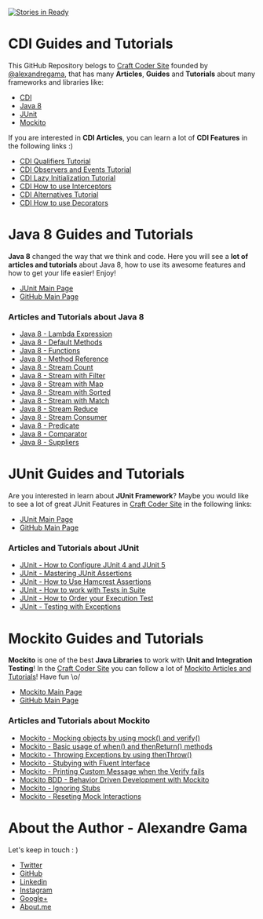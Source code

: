 [![Stories in Ready](https://badge.waffle.io/craft-coder/cdi-guide-tutorials.png?label=ready&title=Ready)](https://waffle.io/craft-coder/cdi-guide-tutorials)
# CDI Guides and Tutorials

This GitHub Repository belogs to [Craft Coder Site](http://craft-coder.com/?utm_source=github&utm_medium=cdi-guide-tutorials) founded by [@alexandregama](https://github.com/alexandregama), that has many **Articles**, **Guides** and **Tutorials** about many frameworks and libraries like:

- [CDI](http://craft-coder.com/cdi-guides-posts-news-and-tutorials/?utm_source=github&utm_medium=cdi-guide-tutorials)
- [Java 8](http://craft-coder.com/java-8-tutorials-guides-ebooks-courses/?utm_source=github&utm_medium=java8-guide-tutorials)
- [JUnit](http://craft-coder.com/junit-guides-tutorials-blog-posts-and-news/?utm_source=github&utm_medium=cdi-guide-tutorials)
- [Mockito](http://craft-coder.com/mockito-guides-tutorials-blog-posts-and-news/?utm_source=github&utm_medium=cdi-guide-tutorials)

If you are interested in **CDI Articles**, you can learn a lot of **CDI Features** in the following links :)

- [CDI Qualifiers Tutorial](http://craft-coder.com/cdi-qualifiers-dependency-injection-java-tutorial/?utm_source=github&utm_medium=cdi-tutorial-guide)
- [CDI Observers and Events Tutorial](http://craft-coder.com/cdi-events-and-observers-java-tutorial/?utm_source=github&utm_medium=cdi-tutorial-guide)
- [CDI Lazy Initialization Tutorial](http://craft-coder.com/cdi-lazy-initialization-java-tutorial/?utm_source=github&utm_medium=cdi-tutorial-guide)
- [CDI How to use Interceptors](http://craft-coder.com/cdi-interceptors-dependency-injection-java-tutorial/?utm_source=github&utm_medium=cdi-tutorial-guide)
- [CDI Alternatives Tutorial](http://craft-coder.com/cdi-alternatives-dependency-injection-java-tutorial/?utm_source=github&utm_medium=cdi-tutorial-guide)
- [CDI How to use Decorators](http://craft-coder.com/cdi-decorators-dependency-injection-java-tutorial/?utm_source=github&utm_medium=cdi-tutorial-guide)

# Java 8 Guides and Tutorials

**Java 8**  changed the way that we think and code. Here you will see a **lot of articles and tutorials**
about Java 8, how to use its awesome features and how to get your life easier! Enjoy!

- [JUnit Main Page](http://craft-coder.com/java-8-tutorials-guides-ebooks-courses/?utm_source=github&utm_medium=cdi-tutorial-guide)
- [GitHub Main Page](https://github.com/craft-coder/java8-guides-tutorials)

### Articles and Tutorials about Java 8

- [Java 8 - Lambda Expression](http://craft-coder.com/java-8-lambda-expression-tutorial-java-guide/?utm_source=github&utm_medium=cdi-tutorial-guide)
- [Java 8 - Default Methods](http://craft-coder.com/java-8-default-methods-tutorial-java-guide/?utm_source=github&utm_medium=cdi-tutorial-guide)
- [Java 8 - Functions](http://craft-coder.com/java-8-functions-tutorial-java-guide/?utm_source=github&utm_medium=cdi-tutorial-guide)
- [Java 8 - Method Reference](http://craft-coder.com/java-8-method-reference-tutorial-java-guide/?utm_source=github&utm_medium=cdi-tutorial-guide)
- [Java 8 - Stream Count](http://craft-coder.com/java-8-stream-count-tutorial-java-guide/?utm_source=github&utm_medium=cdi-tutorial-guide)
- [Java 8 - Stream with Filter](http://craft-coder.com/java-8-stream-filter-tutorial-java-guide/?utm_source=github&utm_medium=cdi-tutorial-guide)
- [Java 8 - Stream with Map](http://craft-coder.com/java-8-stream-map-tutorial-java-guide/?utm_source=github&utm_medium=cdi-tutorial-guide)
- [Java 8 - Stream with Sorted](http://craft-coder.com/java-8-stream-sorted-tutorial-java-guide/?utm_source=github&utm_medium=cdi-tutorial-guide)
- [Java 8 - Stream with Match](http://craft-coder.com/java-8-stream-match-tutorial-java-guide/?utm_source=github&utm_medium=cdi-tutorial-guide)
- [Java 8 - Stream Reduce](http://craft-coder.com/java-8-stream-reduce-tutorial-java-guide/?utm_source=github&utm_medium=cdi-tutorial-guide)
- [Java 8 - Stream Consumer](http://craft-coder.com/java-8-consumers-tutorial-java-guide/?utm_source=github&utm_medium=cdi-tutorial-guide)
- [Java 8 - Predicate](http://craft-coder.com/java-8-predicate-tutorial-java-guide/?utm_source=github&utm_medium=cdi-tutorial-guide)
- [Java 8 - Comparator](http://craft-coder.com/java-8-comparator-tutorial-java-guide/?utm_source=github&utm_medium=cdi-tutorial-guide)
- [Java 8 - Suppliers](http://craft-coder.com/java-8-suppliers-tutorial-java-guide/?utm_source=github&utm_medium=cdi-tutorial-guide)

# JUnit Guides and Tutorials

Are you interested in learn about **JUnit Framework**? Maybe you would like to see a lot of great JUnit Features in [Craft Coder Site](http://craft-coder.com/?utm_source=github&utm_medium=cdi-guide-tutorials) in the following links:

- [JUnit Main Page](http://craft-coder.com/junit-guides-tutorials-blog-posts-and-news/?utm_source=github&utm_medium=cdi-tutorial-guide)
- [GitHub Main Page](https://github.com/craft-coder/junit-guides-tutorials)

### Articles and Tutorials about JUnit

- [JUnit - How to Configure JUnit 4 and JUnit 5](http://craft-coder.com/junit-tutorial-how-to-configuration-junit4-and-junit5/?utm_source=github&utm_medium=cdi-tutorial-guide)
- [JUnit - Mastering JUnit Assertions](http://craft-coder.com/junit-tutorial-mastering-junit-assertions-java-guide/?utm_source=github&utm_medium=cdi-tutorial-guide)
- [JUnit - How to Use Hamcrest Assertions](http://craft-coder.com/junit-tutorial-hamcrest-assertions-java-guide/?utm_source=github&utm_medium=cdi-tutorial-guide)
- [JUnit - How to work with Tests in Suite](http://craft-coder.com/junit-tutorial-tests-in-suite-java-guide/?utm_source=github&utm_medium=cdi-tutorial-guide)
- [JUnit - How to Order your Execution Test](http://craft-coder.com/junit-tutorial-test-execution-order-java-guide/?utm_source=github&utm_medium=cdi-tutorial-guide)
- [JUnit - Testing with Exceptions](http://craft-coder.com/junit-tutorial-testing-exceptions-java-guide/?utm_source=github&utm_medium=cdi-tutorial-guide)

# Mockito Guides and Tutorials

**Mockito** is one of the best **Java Libraries** to work with **Unit and Integration Testing**! In the [Craft Coder Site](http://craft-coder.com/?utm_source=github&utm_medium=cdi-guide-tutorials) you can follow a lot of [Mockito Articles and Tutorials](http://craft-coder.com/mockito-guides-tutorials-blog-posts-and-news/?utm_source=github&utm_medium=cdi-tutorial-guide)! Have fun \o/

- [Mockito Main Page](http://craft-coder.com/mockito-guides-tutorials-blog-posts-and-news/?utm_source=github&utm_medium=cdi-tutorial-guide)
- [GitHub Main Page](https://github.com/craft-coder/mockito-guide-tutorials)

### Articles and Tutorials about Mockito

- [Mockito - Mocking objects by using mock() and verify()](http://craft-coder.com/mockito-tutorial-mocking-objects-java-guide/?utm_source=github&utm_medium=cdi-tutorial-guide)
- [Mockito - Basic usage of when() and thenReturn() methods](http://craft-coder.com/mockito-tutorial-basic-usage-of-when-and-then-return-java-guide/?utm_source=github&utm_medium=cdi-tutorial-guide)
- [Mockito - Throwing Exceptions by using thenThrow()](http://craft-coder.com/mockito-tutorial-throwing-exceptions-then-throw-java-guide/?utm_source=github&utm_medium=cdi-tutorial-guide)
- [Mockito - Stubying with Fluent Interface](http://craft-coder.com/mockito-tutorial-stubbing-with-fluent-interface-java-guide/)
- [Mockito - Printing Custom Message when the Verify fails](http://craft-coder.com/mockito-tutorial-printing-custom-message-when-the-verify-fails-java-guide/?utm_source=github&utm_medium=cdi-tutorial-guide)
- [Mockito BDD - Behavior Driven Development with Mockito](http://craft-coder.com/mockito-tutorial-bdd-behavior-driven-development-with-mockito-java-guide/?utm_source=github&utm_medium=cdi-tutorial-guide)
- [Mockito - Ignoring Stubs](http://craft-coder.com/mockito-tutorial-ignoring-stubs-java-guide/?utm_source=github&utm_medium=cdi-tutorial-guide)
- [Mockito - Reseting Mock Interactions](http://craft-coder.com/mockito-tutorial-resetting-mock-interactions-java-guide/?utm_source=github&utm_medium=cdi-tutorial-guide)

# About the Author - Alexandre Gama

Let's keep in touch :  )

- [Twitter](https://twitter.com/alexandregamma)
- [GitHub](https://github.com/alexandregama)
- [Linkedin](https://www.linkedin.com/in/alexandregama/)
- [Instagram](https://www.instagram.com/alexandregama/)
- [Google+](https://plus.google.com/+AlexandreGamaLima)
- [About.me](https://about.me/alexandregama)
